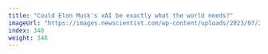 ```yaml
---
title: "Could Elon Musk's xAI be exactly what the world needs?"
imageUrl: "https://images.newscientist.com/wp-content/uploads/2023/07/24135947/SEI_164679667.jpg?width=788"
index: 348
weight: 348
---
```


